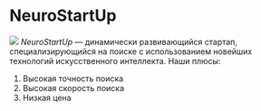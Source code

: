 # NeuroStartUp
![](https://netology-code.github.io/git-homeworks/introduction/assets/logo.png)
*NeuroStartUp* — динамически развивающийся стартап, специализирующийся на поиске с использованием новейших технологий искусственного интеллекта.
Наши плюсы:
1. Высокая точность поиска
2. Высокая скорость поиска
3. Низкая цена